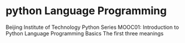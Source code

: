# python Language Programming

Beijing Institute of Technology Python Series MOOC01: Introduction to Python Language Programming Basics
The first three meanings
